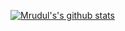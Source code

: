 <!--### Hi there 👋 --!>

<!--
**mrudultora/mrudultora** is a ✨ _special_ ✨ repository because its `README.md` (this file) appears on your GitHub profile.

Here are some ideas to get you started:

- 🔭 I’m currently working on ...
- 🌱 I’m currently learning ...
- 👯 I’m looking to collaborate on ...
- 🤔 I’m looking for help with ...
- 💬 Ask me about ...
- 📫 How to reach me: ...
- 😄 Pronouns: ...
- ⚡ Fun fact: ...
-->

[![Mrudul's's github stats](https://github-readme-stats.vercel.app/api?username=mrudultora&count_private=true&show_icons=true&theme=radical)](https://github.com/mrudultora/github-readme-stats)
